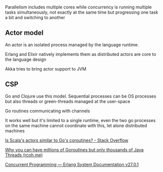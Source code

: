 ---
---

Parallelism includes multiple cores while concurrency is running multiple tasks simultaneously, not exactly at the same time but progressing one task a bit and switching to another 

## Actor model 

An actor is an isolated process managed by the language runtime. 

Erlang and Elixir natively implements them as distributed actors are core to the language design 

Akka tries to bring actor support to JVM 


## CSP 

Go and Clojure use this model. Sequential processes can be OS processes but also threads or green-threads managed at the user-space 

Go routines communicating with channels 

It works well but it's limited to a single runtime, even the two go processes on the same machine cannot coordinate with this, let alone distributed machines 

[Is Scala's actors similar to Go's coroutines? - Stack Overflow](https://stackoverflow.com/questions/22621514/is-scalas-actors-similar-to-gos-coroutines)

[Why you can have millions of Goroutines but only thousands of Java Threads (rcoh.me)](https://rcoh.me/posts/why-you-can-have-a-million-go-routines-but-only-1000-java-threads/)

[Concurrent Programming — Erlang System Documentation v27.0.1](https://www.erlang.org/doc/system/conc_prog)

